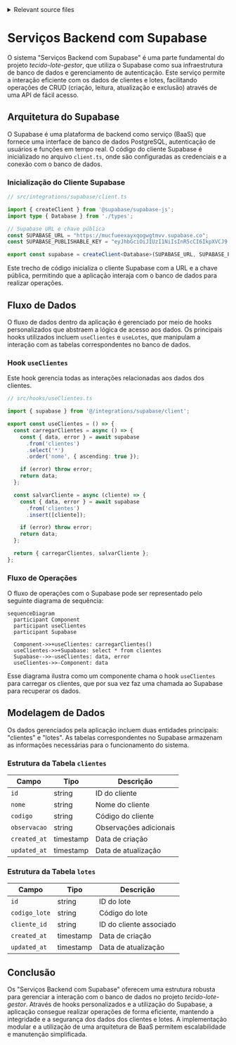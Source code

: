 <details>
<summary>Relevant source files</summary>

- [src/integrations/supabase/client.ts](https://github.com/guilhermedreis/tecido-lote-gestor/blob/main/src/integrations/supabase/client.ts)
</details>

# Serviços Backend com Supabase

O sistema "Serviços Backend com Supabase" é uma parte fundamental do projeto *tecido-lote-gestor*, que utiliza o Supabase como sua infraestrutura de banco de dados e gerenciamento de autenticação. Este serviço permite a interação eficiente com os dados de clientes e lotes, facilitando operações de CRUD (criação, leitura, atualização e exclusão) através de uma API de fácil acesso.

## Arquitetura do Supabase

O Supabase é uma plataforma de backend como serviço (BaaS) que fornece uma interface de banco de dados PostgreSQL, autenticação de usuários e funções em tempo real. O código do cliente Supabase é inicializado no arquivo `client.ts`, onde são configuradas as credenciais e a conexão com o banco de dados.

### Inicialização do Cliente Supabase

```typescript
// src/integrations/supabase/client.ts

import { createClient } from '@supabase/supabase-js';
import type { Database } from './types';

// Supabase URL e chave pública
const SUPABASE_URL = "https://mucfueexayxqogwgtmvv.supabase.co";
const SUPABASE_PUBLISHABLE_KEY = "eyJhbGciOiJIUzI1NiIsInR5cCI6IkpXVCJ9.eyJpc3MiOiJzdXBhYmFzZSIsInJlZiI6Im11Y2Z1ZWV4YXl4cW9nd2d0bXZ2Iiwicm9sZSI6ImFub24iLCJpYXQiOjE3NDgzNTY5ODAsImV4cCI6MjA2MzkzMjk4MH0.Pnv470bTkipaosVRJ7btcblqCBT0chhSaN8D40E42Jg";

export const supabase = createClient<Database>(SUPABASE_URL, SUPABASE_PUBLISHABLE_KEY);
```

Este trecho de código inicializa o cliente Supabase com a URL e a chave pública, permitindo que a aplicação interaja com o banco de dados para realizar operações.

## Fluxo de Dados

O fluxo de dados dentro da aplicação é gerenciado por meio de hooks personalizados que abstraem a lógica de acesso aos dados. Os principais hooks utilizados incluem `useClientes` e `useLotes`, que manipulam a interação com as tabelas correspondentes no banco de dados.

### Hook `useClientes`

Este hook gerencia todas as interações relacionadas aos dados dos clientes.

```typescript
// src/hooks/useClientes.ts

import { supabase } from '@/integrations/supabase/client';

export const useClientes = () => {
  const carregarClientes = async () => {
    const { data, error } = await supabase
      .from('clientes')
      .select('*')
      .order('nome', { ascending: true });

    if (error) throw error;
    return data;
  };

  const salvarCliente = async (cliente) => {
    const { data, error } = await supabase
      .from('clientes')
      .insert([cliente]);

    if (error) throw error;
    return data;
  };

  return { carregarClientes, salvarCliente };
};
```

### Fluxo de Operações

O fluxo de operações com o Supabase pode ser representado pelo seguinte diagrama de sequência:

```mermaid
sequenceDiagram
  participant Component
  participant useClientes
  participant Supabase

  Component->>+useClientes: carregarClientes()
  useClientes->>+Supabase: select * from clientes
  Supabase-->>-useClientes: data, error
  useClientes->>-Component: data
```

Esse diagrama ilustra como um componente chama o hook `useClientes` para carregar os clientes, que por sua vez faz uma chamada ao Supabase para recuperar os dados.

## Modelagem de Dados

Os dados gerenciados pela aplicação incluem duas entidades principais: "clientes" e "lotes". As tabelas correspondentes no Supabase armazenam as informações necessárias para o funcionamento do sistema.

### Estrutura da Tabela `clientes`

| Campo       | Tipo      | Descrição                      |
|-------------|-----------|-------------------------------|
| `id`        | string    | ID do cliente                 |
| `nome`      | string    | Nome do cliente               |
| `codigo`    | string    | Código do cliente              |
| `observacao`| string    | Observações adicionais         |
| `created_at`| timestamp | Data de criação               |
| `updated_at`| timestamp | Data de atualização           |

### Estrutura da Tabela `lotes`

| Campo          | Tipo      | Descrição                      |
|----------------|-----------|-------------------------------|
| `id`           | string    | ID do lote                    |
| `codigo_lote`  | string    | Código do lote                |
| `cliente_id`   | string    | ID do cliente associado       |
| `created_at`   | timestamp | Data de criação               |
| `updated_at`   | timestamp | Data de atualização           |

## Conclusão

Os "Serviços Backend com Supabase" oferecem uma estrutura robusta para gerenciar a interação com o banco de dados no projeto *tecido-lote-gestor*. Através de hooks personalizados e a utilização do Supabase, a aplicação consegue realizar operações de forma eficiente, mantendo a integridade e a segurança dos dados dos clientes e lotes. A implementação modular e a utilização de uma arquitetura de BaaS permitem escalabilidade e manutenção simplificada.